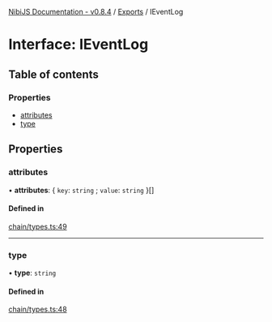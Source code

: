 [NibiJS Documentation - v0.8.4](../intro.md) / [Exports](../modules.md) / IEventLog

# Interface: IEventLog

## Table of contents

### Properties

- [attributes](IEventLog.md#attributes)
- [type](IEventLog.md#type)

## Properties

### attributes

• **attributes**: { `key`: `string` ; `value`: `string`  }[]

#### Defined in

[chain/types.ts:49](https://github.com/NibiruChain/ts-sdk/blob/26f9809/packages/nibijs/src/chain/types.ts#L49)

___

### type

• **type**: `string`

#### Defined in

[chain/types.ts:48](https://github.com/NibiruChain/ts-sdk/blob/26f9809/packages/nibijs/src/chain/types.ts#L48)
